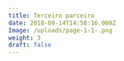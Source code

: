 ```yaml
---
title: Terceiro parceiro
date: 2018-09-14T14:58:16.000Z
Image: /uploads/page-1-1-.png
weight: 3
draft: false
---
```

